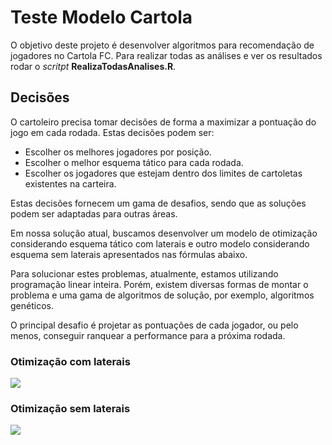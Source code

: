 # Teste Modelo Cartola

O objetivo deste projeto é desenvolver algoritmos para recomendação de jogadores no Cartola FC. Para realizar todas as análises e ver os resultados rodar o *scritpt* **RealizaTodasAnalises.R**.


## Decisões

O cartoleiro precisa tomar decisões de forma a  maximizar a pontuação do jogo em cada rodada. Estas decisões podem ser:

- Escolher os melhores jogadores por posição.
- Escolher o melhor esquema tático para cada rodada.
- Escolher os jogadores que estejam dentro dos limites de cartoletas existentes na carteira.

Estas decisões fornecem um gama de desafios, sendo que as soluções podem ser adaptadas para outras áreas.

Em nossa solução atual, buscamos desenvolver um modelo de otimização considerando esquema tático com laterais e outro modelo considerando esquema sem laterais apresentados nas fórmulas abaixo. 

Para solucionar estes problemas, atualmente, estamos utilizando programação linear inteira. Porém, existem diversas formas de montar o problema e uma gama de algoritmos de solução, por exemplo, algoritmos genéticos.

O principal desafio é projetar as pontuações de cada jogador, ou pelo menos,  conseguir ranquear a performance para a próxima rodada.


### Otimização com laterais

![](http://mathurl.com/yco6b8q8.png)


### Otimização sem laterais

![](http://mathurl.com/ybhw3nkl.png)
